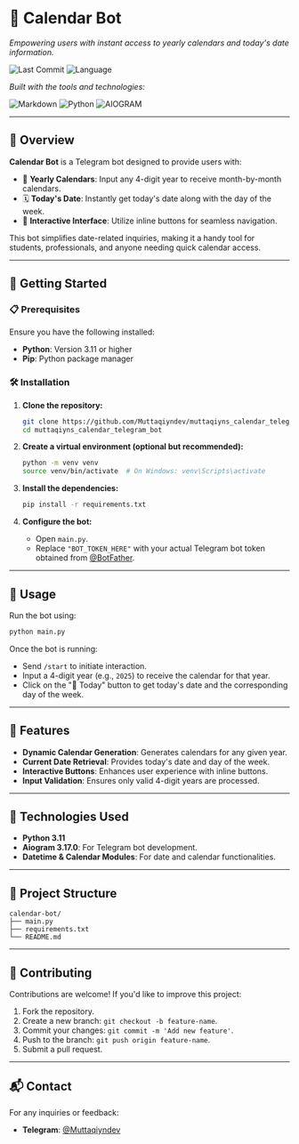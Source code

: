 # 📅 Calendar Bot

*Empowering users with instant access to yearly calendars and today's date information.*

![Last Commit](https://img.shields.io/github/last-commit/Muttaqiyndev/calendar-bot?label=last%20commit)
![Language](https://img.shields.io/badge/python-100%25-blue)

*Built with the tools and technologies:*

![Markdown](https://img.shields.io/badge/Markdown-Informational)
![Python](https://img.shields.io/badge/Python-3.11-blue)
![AIOGRAM](https://img.shields.io/badge/AIOGRAM-3.17.0-blue)

---

## 📖 Overview

**Calendar Bot** is a Telegram bot designed to provide users with:

* 📅 **Yearly Calendars**: Input any 4-digit year to receive month-by-month calendars.
* 🗓️ **Today's Date**: Instantly get today's date along with the day of the week.
* 🔘 **Interactive Interface**: Utilize inline buttons for seamless navigation.

This bot simplifies date-related inquiries, making it a handy tool for students, professionals, and anyone needing quick calendar access.

---

## 🚀 Getting Started

### 📋 Prerequisites

Ensure you have the following installed:

* **Python**: Version 3.11 or higher
* **Pip**: Python package manager

### 🛠️ Installation

1. **Clone the repository:**

   ```bash
   git clone https://github.com/Muttaqiyndev/muttaqiyns_calendar_telegram_bot.git
   cd muttaqiyns_calendar_telegram_bot
   ```

2. **Create a virtual environment (optional but recommended):**

   ```bash
   python -m venv venv
   source venv/bin/activate  # On Windows: venv\Scripts\activate
   ```

3. **Install the dependencies:**

   ```bash
   pip install -r requirements.txt
   ```

4. **Configure the bot:**

   * Open `main.py`.
   * Replace `"BOT_TOKEN_HERE"` with your actual Telegram bot token obtained from [@BotFather](https://t.me/BotFather).

---

## 🧪 Usage

Run the bot using:

```bash
python main.py
```

Once the bot is running:

* Send `/start` to initiate interaction.
* Input a 4-digit year (e.g., `2025`) to receive the calendar for that year.
* Click on the "📅 Today" button to get today's date and the corresponding day of the week.

---

## 🧩 Features

* **Dynamic Calendar Generation**: Generates calendars for any given year.
* **Current Date Retrieval**: Provides today's date and day of the week.
* **Interactive Buttons**: Enhances user experience with inline buttons.
* **Input Validation**: Ensures only valid 4-digit years are processed.

---

## 🧰 Technologies Used

* **Python 3.11**
* **Aiogram 3.17.0**: For Telegram bot development.
* **Datetime & Calendar Modules**: For date and calendar functionalities.

---

## 📂 Project Structure

```
calendar-bot/
├── main.py
├── requirements.txt
└── README.md
```

---

## 🤝 Contributing

Contributions are welcome! If you'd like to improve this project:

1. Fork the repository.
2. Create a new branch: `git checkout -b feature-name`.
3. Commit your changes: `git commit -m 'Add new feature'`.
4. Push to the branch: `git push origin feature-name`.
5. Submit a pull request.

---

## 📬 Contact

For any inquiries or feedback:

* **Telegram**: [@Muttaqiyndev](https://t.me/Muttaqiyndev)
  
